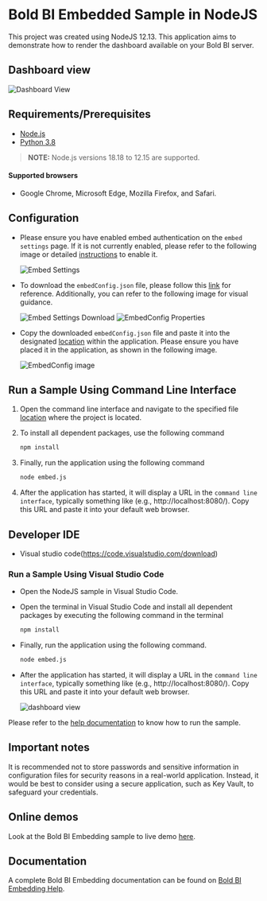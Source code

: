  # Bold BI Embedded Sample in NodeJS

This project was created using NodeJS 12.13. This application aims to demonstrate how to render the dashboard available on your Bold BI server.

 ## Dashboard view

![Dashboard View](https://github.com/boldbi/aspnet-core-sample/assets/91586758/cb2dc2de-8327-4848-8ec5-1acf01888064)

 ## Requirements/Prerequisites

 * [Node.js](https://nodejs.org/en/)
 * [Python 3.8](https://www.python.org/downloads/release/python-383/)

> **NOTE:** Node.js versions 18.18 to 12.15 are supported.

 #### Supported browsers
  
  * Google Chrome, Microsoft Edge, Mozilla Firefox, and Safari.

 ## Configuration

 * Please ensure you have enabled embed authentication on the `embed settings` page. If it is not currently enabled, please refer to the following image or detailed [instructions](https://help.boldbi.com/site-administration/embed-settings/#get-embed-secret-code) to enable it.

   ![Embed Settings](https://github.com/boldbi/aspnet-core-sample/assets/91586758/b3a81978-9eb4-42b2-92bb-d1e2735ab007)

 * To download the `embedConfig.json` file, please follow this [link](https://help.boldbi.com/site-administration/embed-settings/#get-embed-configuration-file) for reference. Additionally, you can refer to the following image for visual guidance.

    ![Embed Settings Download](https://github.com/boldbi/aspnet-core-sample/assets/91586758/d27d4cfc-6a3e-4c34-975e-f5f22dea6172)
    ![EmbedConfig Properties](https://github.com/boldbi/aspnet-core-sample/assets/91586758/d6ce925a-0d4c-45d2-817e-24d6d59e0d63)

 * Copy the downloaded `embedConfig.json` file and paste it into the designated [location](https://github.com/boldbi/nodejs-sample) within the application. Please ensure you have placed it in the application, as shown in the following image.

    ![EmbedConfig image](https://github.com/boldbi/aspnet-core-sample/assets/91586758/5475fe01-2f43-4388-b91d-c6447f101aa4)

 ## Run a Sample Using Command Line Interface
    
  1. Open the command line interface and navigate to the specified file [location](https://github.com/boldbi/nodejs-sample) where the project is located.

  2. To install all dependent packages, use the following command

     ```bash
     npm install
     ```
  
  3. Finally, run the application using the following command
 
     ```bash
     node embed.js
     ```

  4. After the application has started, it will display a URL in the `command line interface`, typically something like (e.g., http://localhost:8080/). Copy this URL and paste it into your default web browser.

 ## Developer IDE

  * Visual studio code(https://code.visualstudio.com/download)

  ### Run a Sample Using Visual Studio Code
 
  * Open the NodeJS sample in Visual Studio Code. 
   
  * Open the terminal in Visual Studio Code and install all dependent packages by executing the following command in the terminal
    ```bash
    npm install
    ```
 
  * Finally, run the application using the following command. 
    ```bash
    node embed.js
    ```

  * After the application has started, it will display a URL in the `command line interface`, typically something like (e.g., http://localhost:8080/). Copy this URL and paste it into your default web browser.
    
    ![dashboard view](https://github.com/boldbi/aspnet-core-sample/assets/91586758/cb2dc2de-8327-4848-8ec5-1acf01888064)

Please refer to the [help documentation](https://help.boldbi.com/embedding-options/embedding-sdk/samples/node-js/#how-to-run-the-sample) to know how to run the sample.

## Important notes

It is recommended not to store passwords and sensitive information in configuration files for security reasons in a real-world application. Instead, it would be best to consider using a secure application, such as Key Vault, to safeguard your credentials.

## Online demos

Look at the Bold BI Embedding sample to live demo [here](https://samples.boldbi.com/embed).

## Documentation

A complete Bold BI Embedding documentation can be found on [Bold BI Embedding Help](https://help.boldbi.com/embedded-bi/javascript-based/).
